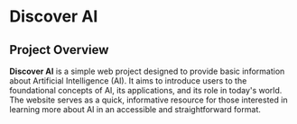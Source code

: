 # Discover AI

## Project Overview

**Discover AI** is a simple web project designed to provide basic information about Artificial Intelligence (AI). It aims to introduce users to the foundational concepts of AI, its applications, and its role in today's world. The website serves as a quick, informative resource for those interested in learning more about AI in an accessible and straightforward format.

